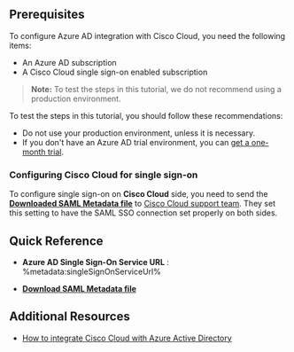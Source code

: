 ## Prerequisites

To configure Azure AD integration with Cisco Cloud, you need the following items:

- An Azure AD subscription
- A Cisco Cloud single sign-on enabled subscription

> **Note:**
> To test the steps in this tutorial, we do not recommend using a production environment.

To test the steps in this tutorial, you should follow these recommendations:

- Do not use your production environment, unless it is necessary.
- If you don't have an Azure AD trial environment, you can [get a one-month trial](https://azure.microsoft.com/pricing/free-trial/).

### Configuring Cisco Cloud for single sign-on

To configure single sign-on on **Cisco Cloud** side, you need to send the **[Downloaded SAML Metadata file](%metadata:metadataDownloadUrl%)** to [Cisco Cloud support team](mailto:cpr-ops@cisco.com). They set this setting to have the SAML SSO connection set properly on both sides.

## Quick Reference

* **Azure AD Single Sign-On Service URL** : %metadata:singleSignOnServiceUrl%

* **[Download SAML Metadata file](%metadata:metadataDownloadUrl%)**

## Additional Resources

* [How to integrate Cisco Cloud with Azure Active Directory](https://docs.microsoft.com/azure/active-directory/active-directory-saas-ciscocloud-tutorial)

